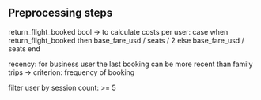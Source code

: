 ## Preprocessing steps

return_flight_booked bool -> to calculate costs per user:
case when return_flight_booked then base_fare_usd / seats / 2 
else base_fare_usd / seats end


recency: for business user the last booking can be more recent than family trips
-> criterion: frequency of booking


filter user by session count: >= 5